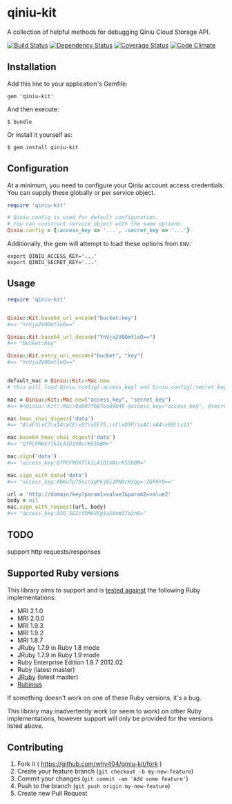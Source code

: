 # qiniu-kit

A collection of helpful methods for debugging Qiniu Cloud Storage API.

[![Build Status](https://travis-ci.org/why404/qiniu-kit.png?branch=master)](https://travis-ci.org/why404/qiniu-kit)
[![Dependency Status](https://gemnasium.com/why404/qiniu-kit.png)](https://gemnasium.com/why404/qiniu-kit)
[![Coverage Status](https://coveralls.io/repos/why404/qiniu-kit/badge.png)](https://coveralls.io/r/why404/qiniu-kit)
[![Code Climate](https://codeclimate.com/github/why404/qiniu-kit.png)](https://codeclimate.com/github/why404/qiniu-kit)

## Installation

Add this line to your application's Gemfile:

    gem 'qiniu-kit'

And then execute:

    $ bundle

Or install it yourself as:

    $ gem install qiniu-kit

## Configuration

At a minimum, you need to configure your Qiniu account access credentials. You can supply these globally or per service object.

```ruby
require 'qiniu-kit'

# Qiniu.config is used for default configuration.
# You can construct service object with the same options.
Qiniu.config = {:access_key => '...', :secret_key => '...'}
```

Additionally, the gem will attempt to load these options from `ENV`:

    export QINIU_ACCESS_KEY='...'
    export QINIU_SECRET_KEY='...'


## Usage

```ruby
require 'qiniu-kit'


Qiniu::Kit.base64_url_encode("bucket:key")
#=> "YnVja2V0OmtleQ=="

Qiniu::Kit.base64_url_decode("YnVja2V0OmtleQ==")
#=> "bucket:key"

Qiniu::Kit.entry_uri_encode("bucket", "key")
#=> "YnVja2V0OmtleQ=="


default_mac = Qiniu::Kit::Mac.new
# this will load Qiniu.config[:access_key] and Qiniu.config[:secret_key] as its args

mac = Qiniu::Kit::Mac.new("access_key", "secret_key")
#=> #<Qiniu::Kit::Mac:0x007fb87ba89040 @access_key="access_key", @secret_key="secret_key">

mac.hmac_sha1_digest('data')
#=> "A\xF3\xC2\x14\xCE\x97\xEEY5,\rC\xD5P/\xAC\xA4\xB9l\x13"

mac.base64_hmac_sha1_digest('data')
#=> "QfPCFM6X7lk1LA1D1VAvrKS5bBM="

mac.sign('data')
#=> "access_key:QfPCFM6X7lk1LA1D1VAvrKS5bBM="

mac.sign_with_data('data')
#=> "access_key:AbKufp75scn1gPkjEi1PNDcH3qg=:ZGF0YQ=="

url = 'http://domain/key?param1=value1&param2=value2'
body = nil
mac.sign_with_request(url, body)
#=> "access_key:85Q_5E2cYOMeVFg1a50nW3To2n8="
```

## TODO

support http requests/responses

## Supported Ruby versions

This library aims to support and is [tested against](https://travis-ci.org/why404/qiniu-kit) the following Ruby implementations:

- MRI 2.1.0
- MRI 2.0.0
- MRI 1.9.3
- MRI 1.9.2
- MRI 1.8.7
- JRuby 1.7.9 in Ruby 1.8 mode
- JRuby 1.7.9 in Ruby 1.9 mode
- Ruby Enterprise Edition 1.8.7 2012.02
- Ruby (latest master)
- [JRuby](http://jruby.org/) (latest master)
- [Rubinius](http://rubini.us/)

If something doesn't work on one of these Ruby versions, it's a bug.

This library may inadvertently work (or seem to work) on other Ruby implementations, however support will only be provided for the versions listed above.

## Contributing

1. Fork it ( <https://github.com/why404/qiniu-kit/fork> )
2. Create your feature branch (`git checkout -b my-new-feature`)
3. Commit your changes (`git commit -am 'Add some feature'`)
4. Push to the branch (`git push origin my-new-feature`)
5. Create new Pull Request
